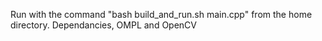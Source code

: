 Run with the command "bash build_and_run.sh main.cpp" from the home directory.
Dependancies, OMPL and OpenCV
